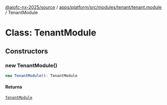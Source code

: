 [@aiofc-nx-2025/source](../../../../../../../index.md) / [apps/platform/src/modules/tenant/tenant.module](../index.md) / TenantModule

# Class: TenantModule

## Constructors

### new TenantModule()

```ts
new TenantModule(): TenantModule
```

#### Returns

[`TenantModule`](TenantModule.md)
